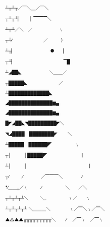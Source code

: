 ┴┬┴┬／￣＼＿／￣＼

┬┴┬┴▏　　▏▔▔▔▔＼

┴┬┴／＼　／　　　　　　﹨

┬┴∕　　　　　　　／　　　）

┴┬▏　　　　　　　　●　　▏

┬┴▏　　　　　　　　　　　▔█

┴◢██◣　　　　　　 ＼＿＿／

┬█████◣　　　　　　　／　　　　

┴█████████████◣

◢██████████████▆▄

◢██████████████▆▄

█◤◢██◣◥█████████◤＼

◥◢████　████████◤　　 ＼

┴█████　██████◤　　　　　 ﹨

┬│　　　│█████◤　　　　　　　　▏

┴│　　　│　　　　　　　　　　　　　　▏

┬∕　　　∕　　　　／▔▔▔＼　　　　 ∕

*∕＿＿_／﹨　　　∕　　　　　 ＼　　／＼

┬┴┬┴┬┴＼ 　　 ＼_　　　　　﹨／　　﹨

┴┬┴┬┴┬┴ ＼＿＿＿＼　　　　 ﹨／▔＼﹨／▔＼

▲△▲▲╓╥╥╥╥╥╥╥╥＼　　         ∕　 ／▔﹨　／▔﹨